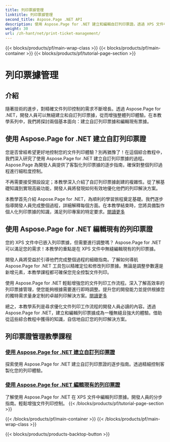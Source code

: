 ```yaml
---
title: 列印票據管理
linktitle: 列印票據管理
second_title: Aspose.Page .NET API
description: 使用 Aspose.Page for .NET 建立和編輯自訂列印票證。透過 XPS 文件中的細粒度控制輕鬆自訂您的列印體驗。
weight: 30
url: /zh-hant/net/print-ticket-management/
---
```


{{< blocks/products/pf/main-wrap-class >}}
{{< blocks/products/pf/main-container >}}
{{< blocks/products/pf/tutorial-page-section >}}

# 列印票據管理


## 介紹

隨著技術的進步，對精確文件列印控制的需求不斷增長。透過 Aspose.Page for .NET，開發人員可以無縫建立和自訂列印票據，從而增強整體列印體驗。在本教學系列中，我們將探討兩個基本面向：建立自訂列印票據和編輯現有票據。

## 使用 Aspose.Page for .NET 建立自訂列印票證

您是否曾經希望更好地控制您的文件列印體驗？別再猶豫了！在這個綜合教程中，我們深入研究了使用 Aspose.Page for .NET 建立自訂列印票據的過程。 Aspose.Page 為開發人員提供了客製化列印票據的逐步指南，確保對整個列印過程進行細粒度控制。

不再需要接受預設設定；本教學深入介紹了自訂列印票據創建的複雜性。從了解基礎知識到實現高級功能，開發人員將發現如何有效地優化他們的列印解決方案。

本教學首先介紹 Aspose.Page for .NET，為順利的學習旅程奠定基礎。我們逐步指導開發人員完成整個過程，詳細解釋每個方面。在本教學結束時，您將具備製作個人化列印票據的知識，滿足列印專案的特定要求。[閱讀更多](./create-custom-print-ticket/)

## 使用 Aspose.Page for .NET 編輯現有的列印票證

您的 XPS 文件中已嵌入列印票據，但需要進行調整嗎？ Aspose.Page for .NET 可以滿足您的需求！本教學的重點是在 XPS 文件中無縫編輯現有的列印票據。

開發人員將受益於引導他們完成整個過程的細緻指南。了解如何導航 Aspose.Page for .NET 工具包以精確定位和修改列印票據。無論是調整參數還是新增元素，本教學課程都可確保您完全控製文件列印。

使用 Aspose.Page for .NET 輕鬆增強您的文件列印工作流程。深入了解高效率的列印票據管理，使您能夠根據需要進行即時調整。提升您的開發能力並提供根據您的獨特需求量身定制的卓越列印解決方案。[閱讀更多](./print-ticket-management/aspose.page/)

總之，本教學系列是尋求優化文件列印工作流程的開發人員必讀的內容。透過 Aspose.Page for .NET，建立和編輯列印票據成為一種無縫且強大的體驗。借助從這些綜合教程中獲得的知識，自信地自訂您的列印解決方案。
## 列印票證管理教學課程
### [使用 Aspose.Page for .NET 建立自訂列印票證](./create-custom-print-ticket/)
探索使用 Aspose.Page for .NET 建立自訂列印票證的逐步指南。透過精細控制客製化您的列印體驗。
### [使用 Aspose.Page for .NET 編輯現有的列印票證](./print-ticket-management/aspose.page/)
了解使用 Aspose.Page for .NET 在 XPS 文件中編輯列印票據。開發人員的分步指南。輕鬆增強文件列印控制。
{{< /blocks/products/pf/tutorial-page-section >}}

{{< /blocks/products/pf/main-container >}}
{{< /blocks/products/pf/main-wrap-class >}}

{{< blocks/products/products-backtop-button >}}
